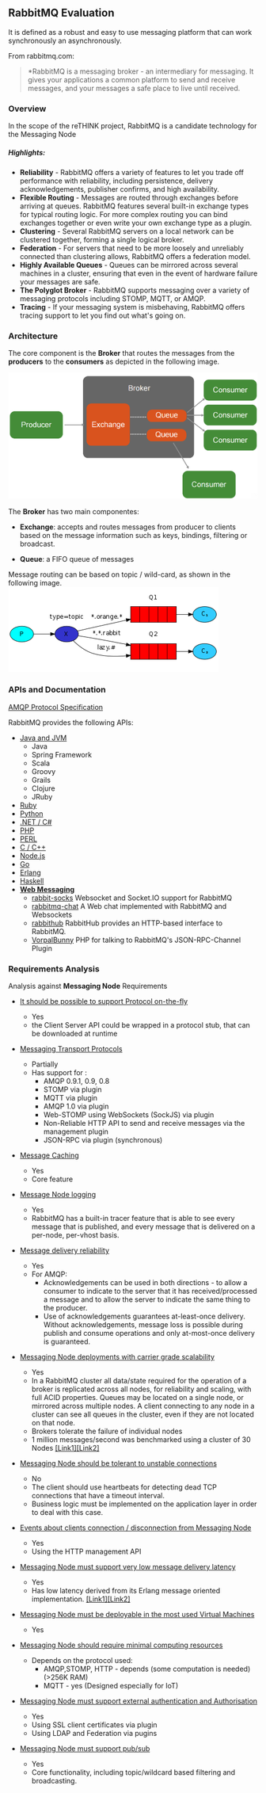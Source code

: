 ## RabbitMQ Evaluation

It is defined as a robust and easy to use messaging platform that can work synchronously an asynchronously.

From rabbitmq.com:
> *RabbitMQ is a messaging broker - an intermediary for messaging. It gives your applications a common platform to send and receive messages, and your messages a safe place to live until received.

### Overview

In the scope of the reTHINK project, RabbitMQ is a candidate technology for the Messaging Node

##### Highlights:
  * **Reliability** - RabbitMQ offers a variety of features to let you trade off performance with reliability, including persistence, delivery acknowledgements, publisher confirms, and high availability.
  * **Flexible Routing** - Messages are routed through exchanges before arriving at queues. RabbitMQ features several built-in exchange types for typical routing logic. For more complex routing you can bind exchanges together or even write your own exchange type as a plugin.
  * **Clustering** - Several RabbitMQ servers on a local network can be clustered together, forming a single logical broker.
  * **Federation** - For servers that need to be more loosely and unreliably connected than clustering allows, RabbitMQ offers a federation model.
  * **Highly Available Queues** - Queues can be mirrored across several machines in a cluster, ensuring that even in the event of hardware failure your messages are safe.
  * **The Polyglot Broker** - RabbitMQ supports messaging over a variety of messaging protocols including STOMP, MQTT, or AMQP.
  * **Tracing** - If your messaging system is misbehaving, RabbitMQ offers tracing support to let you find out what's going on.

### Architecture

The core component is the **Broker** that routes the messages from the **producers** to the **consumers** as depicted in the following image.

![image](rabbitmq_arch2.png)

The **Broker** has two main componentes:
* **Exchange**: accepts and routes messages from producer to clients based on the message information such as keys, bindings, filtering or broadcast.

* **Queue**: a FIFO queue of messages

Message routing can be based on topic / wild-card,  as shown in the following image.
![image](rabbitmq_arch.png)

### APIs and Documentation

[AMQP Protocol Specification](https://www.rabbitmq.com/protocol.html)

RabbitMQ provides the following APIs:
* [Java and JVM](https://www.rabbitmq.com/devtools.html#java-dev)
  * Java
  * Spring Framework
  * Scala
  * Groovy
  * Grails
  * Clojure
  * JRuby
* [Ruby](https://www.rabbitmq.com/devtools.html#ruby-dev)
* [Python](https://www.rabbitmq.com/devtools.html#python-dev)
* [.NET / C#](https://www.rabbitmq.com/devtools.html#dotnet-dev)
* [PHP](https://www.rabbitmq.com/devtools.html#php-dev)
* [PERL](https://www.rabbitmq.com/devtools.html#perl-dev)
* [C / C++](https://www.rabbitmq.com/devtools.html#c-dev)
* [Node.js](https://www.rabbitmq.com/devtools.html#node-dev)
* [Go](https://www.rabbitmq.com/devtools.html#go-dev)
* [Erlang](https://www.rabbitmq.com/devtools.html#erlang-dev)
* [Haskell](https://www.rabbitmq.com/devtools.html#haskell-dev)
* **[Web Messaging](https://www.rabbitmq.com/devtools.html#web-messaging)**
  * [rabbit-socks](https://github.com/rabbitmq/rabbit-socks) Websocket and Socket.IO support for RabbitMQ
  * [rabbitmq-chat](https://github.com/videlalvaro/rabbitmq-chat) A Web chat implemented with RabbitMQ and Websockets
  * [rabbithub](https://github.com/tonyg/rabbithub) RabbitHub provides an HTTP-based interface to RabbitMQ.
  * [VorpalBunny](https://github.com/myYearbook/VorpalBunny) PHP for talking to RabbitMQ's JSON-RPC-Channel Plugin

### Requirements Analysis

Analysis against **Messaging Node** Requirements

* [It should be possible to support Protocol on-the-fly](https://github.com/reTHINK-project/core-framework/issues/21)
  * Yes
  * the Client Server API could be wrapped in a protocol stub, that can be downloaded at runtime

* [Messaging Transport Protocols](https://github.com/reTHINK-project/core-framework/issues/20)
  * Partially
  * Has support for :
    * AMQP 0.9.1, 0.9, 0.8
    * STOMP via plugin
    * MQTT via plugin
    * AMQP 1.0 via plugin
    * Web-STOMP using WebSockets (SockJS) via plugin
    * Non-Reliable HTTP API to send and receive messages via the management plugin
    * JSON-RPC via plugin (synchronous)

* [Message Caching](https://github.com/reTHINK-project/core-framework/issues/19)
  * Yes
  * Core feature

* [Message Node logging](https://github.com/reTHINK-project/core-framework/issues/18)
  * Yes
  * RabbitMQ has a built-in tracer feature that is able to see every message that is published, and every message that is delivered on a per-node, per-vhost basis.

* [Message delivery reliability](https://github.com/reTHINK-project/core-framework/issues/17)
  * Yes
  * For AMQP:
    * Acknowledgements can be used in both directions - to allow a consumer to indicate to the server that it has received/processed a message and to allow the server to indicate the same thing to the producer.
    * Use of acknowledgements guarantees at-least-once delivery. Without acknowledgements, message loss is possible during publish and consume operations and only at-most-once delivery is guaranteed.

* [Messaging Node deployments with carrier grade scalability](https://github.com/reTHINK-project/core-framework/issues/16)
  * Yes
  * In a RabbitMQ cluster all data/state required for the operation of a broker is replicated across all nodes, for reliability and scaling, with full ACID properties. Queues may be located on a single node, or mirrored across multiple nodes. A client connecting to any node in a cluster can see all queues in the cluster, even if they are not located on that node.
  * Brokers tolerate the failure of individual nodes
  * 1 million messages/second was benchmarked using a cluster of 30 Nodes [[Link1]](http://blog.pivotal.io/pivotal/products/rabbitmq-hits-one-million-messages-per-second-on-google-compute-engine)[[Link2]](http://googlecloudplatform.blogspot.pt/2014/06/rabbitmq-on-google-compute-engine.html)

* [Messaging Node should be tolerant to unstable connections](https://github.com/reTHINK-project/core-framework/issues/15)
  * No
  * The client should use heartbeats for detecting dead TCP connections that have a timeout interval.
  * Business logic must be implemented on the application layer in order to deal with this case.

* [Events about clients connection / disconnection from Messaging Node](https://github.com/reTHINK-project/core-framework/issues/14)
  * Yes
  * Using the HTTP management API

* [Messaging Node must support very low message delivery latency](https://github.com/reTHINK-project/core-framework/issues/13)
  * Yes
  * Has low latency derived from its Erlang message oriented implementation. [[Link1]](http://www.rabbitmq.com/blog/2012/04/17/rabbitmq-performance-measurements-part-1/)[[Link2]](http://www.rabbitmq.com/blog/2012/04/25/rabbitmq-performance-measurements-part-2/)

* [Messaging Node must be deployable in the most used Virtual Machines](https://github.com/reTHINK-project/core-framework/issues/12)
  * Yes

* [Messaging Node should require minimal computing resources](https://github.com/reTHINK-project/core-framework/issues/11)
  * Depends on the protocol used:
    * AMQP,STOMP, HTTP - depends (some computation is needed) (>256K RAM)
    * MQTT - yes (Designed especially for IoT)

* [Messaging Node must support external authentication and Authorisation](https://github.com/reTHINK-project/core-framework/issues/10)
  * Yes
  * Using SSL client certificates via plugin
  * Using LDAP and Federation via pugins

* [Messaging Node must support pub/sub](https://github.com/reTHINK-project/core-framework/issues/9)
  * Yes
  * Core functionality, including topic/wildcard based filtering and broadcasting.
